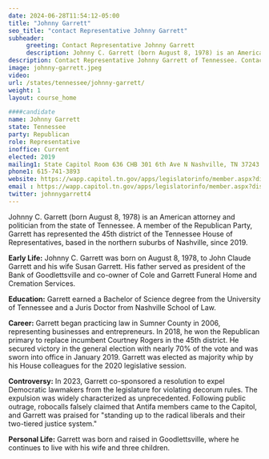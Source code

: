 ```yaml
---
date: 2024-06-28T11:54:12-05:00
title: "Johnny Garrett"
seo_title: "contact Representative Johnny Garrett"
subheader:
     greeting: Contact Representative Johnny Garrett
     description: Johnny C. Garrett (born August 8, 1978) is an American attorney and politician from the state of Tennessee. A member of the Republican Party, Garrett has represented the 45th district of the Tennessee House of Representatives, based in the northern suburbs of Nashville, since 2019.
description: Contact Representative Johnny Garrett of Tennessee. Contact information for Johnny Garrett includes email address, phone number, and mailing address.
image: johnny-garrett.jpeg
video:
url: /states/tennessee/johnny-garrett/
weight: 1
layout: course_home

####candidate
name: Johnny Garrett
state: Tennessee
party: Republican
role: Representative
inoffice: Current
elected: 2019
mailing1: State Capitol Room 636 CHB 301 6th Ave N Nashville, TN 37243
phone1: 615-741-3893
website: https://wapp.capitol.tn.gov/apps/legislatorinfo/member.aspx?district=H45/
email : https://wapp.capitol.tn.gov/apps/legislatorinfo/member.aspx?district=H45/
twitter: johnnygarrett4
---
```

Johnny C. Garrett (born August 8, 1978) is an American attorney and politician from the state of Tennessee. A member of the Republican Party, Garrett has represented the 45th district of the Tennessee House of Representatives, based in the northern suburbs of Nashville, since 2019.

**Early Life:**
Johnny C. Garrett was born on August 8, 1978, to John Claude Garrett and his wife Susan Garrett. His father served as president of the Bank of Goodlettsville and co-owner of Cole and Garrett Funeral Home and Cremation Services.

**Education:**
Garrett earned a Bachelor of Science degree from the University of Tennessee and a Juris Doctor from Nashville School of Law.

**Career:**
Garrett began practicing law in Sumner County in 2006, representing businesses and entrepreneurs. In 2018, he won the Republican primary to replace incumbent Courtney Rogers in the 45th district. He secured victory in the general election with nearly 70% of the vote and was sworn into office in January 2019. Garrett was elected as majority whip by his House colleagues for the 2020 legislative session.

**Controversy:**
In 2023, Garrett co-sponsored a resolution to expel Democratic lawmakers from the legislature for violating decorum rules. The expulsion was widely characterized as unprecedented. Following public outrage, robocalls falsely claimed that Antifa members came to the Capitol, and Garrett was praised for "standing up to the radical liberals and their two-tiered justice system."

**Personal Life:**
Garrett was born and raised in Goodlettsville, where he continues to live with his wife and three children.
